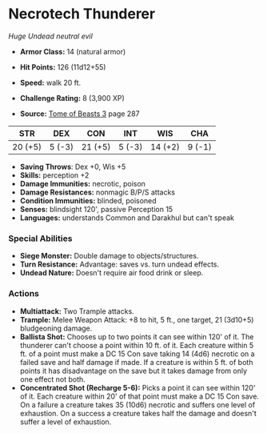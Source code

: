 # Necrotech Thunderer

*Huge* *Undead* *neutral evil*

- **Armor Class:** 14 (natural armor)
- **Hit Points:** 126 (11d12+55)
- **Speed:** walk 20 ft.

- **Challenge Rating:** 8 (3,900 XP)
- **Source:** [Tome of Beasts 3](https://koboldpress.com/kpstore/product/tome-of-beasts-3-for-5th-edition/) page 287

| STR | DEX | CON | INT | WIS | CHA |
| --- | --- | --- | --- | --- | --- |
| 20 (+5) | 5 (-3) | 21 (+5) | 5 (-3) | 14 (+2) | 9 (-1) |

- **Saving Throws**: Dex +0, Wis +5
- **Skills:** perception +2
- **Damage Immunities:** necrotic, poison
- **Damage Resistances:** nonmagic B/P/S attacks
- **Condition Immunities:** blinded, poisoned
- **Senses:** blindsight 120', passive Perception 15
- **Languages:** understands Common and Darakhul but can't speak

### Special Abilities

- **Siege Monster:** Double damage to objects/structures.
- **Turn Resistance:** Advantage: saves vs. turn undead effects.
- **Undead Nature:** Doesn't require air food drink or sleep.

### Actions

- **Multiattack:** Two Trample attacks.
- **Trample:** Melee Weapon Attack: +8 to hit, 5 ft., one target, 21 (3d10+5) bludgeoning damage.
- **Ballista Shot:** Chooses up to two points it can see within 120' of it. The thunderer can't choose a point within 10 ft. of it. Each creature within 5 ft. of a point must make a DC 15 Con save taking 14 (4d6) necrotic on a failed save and half damage if made. If a creature is within 5 ft. of both points it has disadvantage on the save but it takes damage from only one effect not both.
- **Concentrated Shot (Recharge 5-6):** Picks a point it can see within 120' of it. Each creature within 20' of that point must make a DC 15 Con save. On a failure a creature takes 35 (10d6) necrotic and suffers one level of exhaustion. On a success a creature takes half the damage and doesn't suffer a level of exhaustion.


